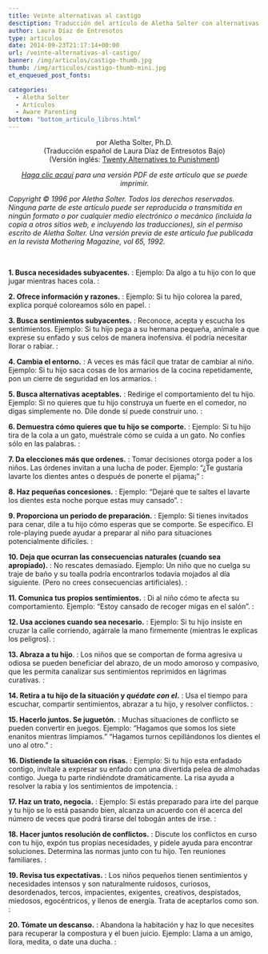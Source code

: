 ```yaml
---
title: Veinte alternativas al castigo
desctiption: Traducción del artículo de Aletha Solter con alternativas al castigo
author: Laura Díaz de Entresotos
type: articulos
date: 2014-09-23T21:17:14+00:00
url: /veinte-alternativas-al-castigo/
banner: /img/articulos/castigo-thumb.jpg
thumb: /img/articulos/castigo-thumb-mini.jpg
et_enqueued_post_fonts:

categories:
  - Aletha Solter
  - Artículos
  - Aware Parenting
bottom: "bottom_articulo_libros.html"
---
```

<center>
  por Aletha Solter, Ph.D.
</center>

<center>
  (Traducción español de Laura Díaz de Entresotos Bajo)
</center>

<center>
  (Versión inglés: <a href="http://www.awareparenting.com/twenty.htm">Twenty Alternatives to Punishment</a>)
</center>

<p style="text-align: center;">
  <em><a href="http://www.awareparenting.com/veintealternativas.pdf" target="new">Haga clic acquí</a> para una versión PDF de este artículo que se puede imprimir.</em>
</p>

_Copyright © 1996 por Aletha Solter. Todos los derechos reservados. Ninguna parte de este artículo puede ser reproducida o transmitida en ningún formato o por cualquier medio electrónico o mecánico (incluida la copia a otros sitios web, e incluyendo las traducciones), sin el permiso escrito de Aletha Solter. Una versión previa de este artículo fue publicada en la revista Mothering Magazine, vol 65, 1992._

&nbsp;

**1. Busca necesidades subyacentes.**
:   Ejemplo: Da algo a tu hijo con lo que jugar mientras haces cola.
:    

**2. Ofrece información y razones.**
:   Ejemplo: Si tu hijo colorea la pared, explica porqué coloreamos sólo en papel.
:    

**3. Busca sentimientos subyacentes.**
:   Reconoce, acepta y escucha los sentimientos. Ejemplo: Si tu hijo pega a su hermana pequeña, anímale a que exprese su enfado y sus celos de manera inofensiva. él podría necesitar llorar o rabiar.
:    

**4. Cambia el entorno.**
:   A veces es más fácil que tratar de cambiar al niño. Ejemplo: Si tu hijo saca cosas de los armarios de la cocina repetidamente, pon un cierre de seguridad en los armarios.
:    

**5. Busca alternativas aceptables.**
:   Redirige el comportamiento del tu hijo. Ejemplo: Si no quieres que tu hijo construya un fuerte en el comedor, no digas simplemente no. Dile donde sí puede construir uno.
:    

**6. Demuestra cómo quieres que tu hijo se comporte.**
:   Ejemplo: Si tu hijo tira de la cola a un gato, muéstrale cómo se cuida a un gato. No confíes sólo en las palabras.
:    

**7. Da elecciones más que ordenes.**
:   Tomar decisiones otorga poder a los niños. Las órdenes invitan a una lucha de poder. Ejemplo: “¿Te gustaría lavarte los dientes antes o después de ponerte el pijama¡”
:    

**8. Haz pequeñas concesiones.**
:   Ejemplo: “Dejaré que te saltes el lavarte los dientes esta noche porque estas muy cansado”.
:    

**9. Proporciona un periodo de preparación.**
:   Ejemplo: Si tienes invitados para cenar, dile a tu hijo cómo esperas que se comporte. Se específico. El role-playing puede ayudar a preparar al niño para situaciones potencialmente difíciles.
:    

**10. Deja que ocurran las consecuencias naturales (cuando sea apropiado).**
:   No rescates demasiado. Ejemplo: Un niño que no cuelga su traje de baño y su toalla podría encontrarlos todavía mojados al día siguiente. (Pero no crees consecuencias artificiales).
:    

**11. Comunica tus propios sentimientos.**
:   Di al niño cómo te afecta su comportamiento. Ejemplo: “Estoy cansado de recoger migas en el salón”.
:    

**12. Usa acciones cuando sea necesario.**
:   Ejemplo: Si tu hijo insiste en cruzar la calle corriendo, agárrale la mano firmemente (mientras le explicas los peligros).
:    

**13. Abraza a tu hijo**.
:   Los niños que se comportan de forma agresiva u odiosa se pueden beneficiar del abrazo, de un modo amoroso y compasivo, que les permita canalizar sus sentimientos reprimidos en lágrimas curativas.
:    

**14. Retira a tu hijo de la situación y _quédate con el_.**
:   Usa el tiempo para escuchar, compartir sentimientos, abrazar a tu hijo, y resolver conflictos.
:    

**15. Hacerlo juntos. Se juguetón.**
:   Muchas situaciones de conflicto se pueden convertir en juegos. Ejemplo: “Hagamos que somos los siete enanitos mientras limpiamos.” “Hagamos turnos cepillándonos los dientes el uno al otro.”
:    

**16. Distiende la situación con risas.**
:   Ejemplo: Si tu hijo esta enfadado contigo, invítale a expresar su enfado con una divertida pelea de almohadas contigo. Juega tu parte rindiéndote dramáticamente. La risa ayuda a resolver la rabia y los sentimientos de impotencia.
:    

**17. Haz un trato, negocia.**
:   Ejemplo: Si estás preparado para irte del parque y tu hijo se lo está pasando bien, alcanza un acuerdo con él acerca del número de veces que podrá tirarse del tobogán antes de irse.
:    

**18. Hacer juntos resolución de conflictos.**
:   Discute los conflictos en curso con tu hijo, expón tus propias necesidades, y pídele ayuda para encontrar soluciones. Determina las normas junto con tu hijo. Ten reuniones familiares.
:    

**19. Revisa tus expectativas.**
:   Los niños pequeños tienen sentimientos y necesidades intensos y son naturalmente ruidosos, curiosos, desordenados, tercos, impacientes, exigentes, creativos, despistados, miedosos, egocéntricos, y llenos de energía. Trata de aceptarlos como son.
:    

**20. Tómate un descanso.**
:   Abandona la habitación y haz lo que necesites para recuperar la compostura y el buen juicio. Ejemplo: Llama a un amigo, llora, medita, o date una ducha.
:   
